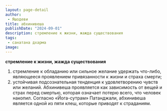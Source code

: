 ```yaml
---
layout: page-detail
author:
 - Яшодеви
title: абхинивеша
publishDate: "2024-09-01"
description: стремление к жизни, жажда существования
tags:
 - санатана дхарма
image: 
---
```


__стремление к жизни, жажда существования__
1) стремление к обладанию или сильное желание удержать что-либо, являющееся проявлением привязанности к жизни и страха смерти;
2) устойчивая подсознательная тенденция к удовлетворению чувств или желаний. Абхинивеша проявляется как зависимость от вещей и страх перед смертью, которая означает потерю всего, что человек накопил. Согласно «Йога-сутрам» Патанджали, абхинивеша является одной из пяти клеш, которые приводят к страданиям.

